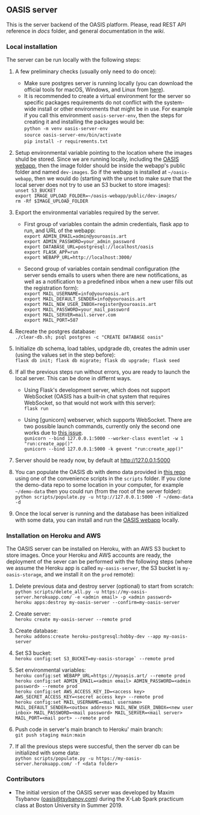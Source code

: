 ## OASIS server

This is the server backend of the OASIS platform. Please, read REST API reference in _docs_ folder, and general documentation in the _wiki_.

### Local installation

The server can be run locally with the following steps:

1. A few preliminary checks (usually only need to do once):
    * Make sure postgres server is running locally (you can download the official tools for macOS, Windows, and Linux from [here](https://www.postgresql.org/)).
    * It is recommended to create a virtual environment for the server so specific packages requirements do not conflict with the system-wide install or other environments that might be in use. For example if you call this environment ```oasis-server-env```, then the steps for creating it and installing the packages would be: <br>
    `python -m venv oasis-server-env` <br>
    `source oasis-server-env/bin/activate` <br>
    `pip install -r requirements.txt` <br>

2. Setup environmental variable pointing to the location where the images shuld be stored. Since we are running locally, including the [OASIS webapp](https://github.com/oasis-art-project/oasis-webapp/), then the image folder should be inside the webapp's public folder and named `dev-images`. So if the webapp is installed at `~/oasis-webapp`, then we would do (starting with the unset to make sure that the local server does not try to use an S3 bucket to store images): <br>
`unset S3_BUCKET` <br>
`export IMAGE_UPLOAD_FOLDER=~/oasis-webapp/public/dev-images/` <br>
`rm -Rf $IMAGE_UPLOAD_FOLDER` <br>

3. Export the environmental variables required by the server.

    - First group of variables contain the admin credentials, flask app to run, and URL of the webapp: <br>
    `export ADMIN_EMAIL=admin@youroasis.art` <br>
    `export ADMIN_PASSWORD=your_admin_password` <br>
    `export DATABASE_URL=postgresql://localhost/oasis` <br>
    `export FLASK_APP=run` <br>
    `export WEBAPP_URL=http://localhost:3000/` <br>

    - Second group of variables contain sendmail configuration (the server sends emails to users when there are new notifications, as well as a notification to a predefined inbox when a new user fills out the registration form): <br>
    `export MAIL_USERNAME=info@youroasis.art` <br>
    `export MAIL_DEFAULT_SENDER=info@youroasis.art` <br>
    `export MAIL_NEW_USER_INBOX=register@youroasis.art` <br>
    `export MAIL_PASSWORD=your_mail_password` <br>
    `export MAIL_SERVER=mail.server.com` <br>
    `export MAIL_PORT=587` <br>

5. Recreate the postgres database: <br>
`./clear-db.sh; psql postgres -c "CREATE DATABASE oasis"`

6. Initialize db schema, load tables, updgrade db, creates the admin user (using the values set in the step before): <br>
`flask db init; flask db migrate; flask db upgrade; flask seed` <br>

7. If all the previous steps run without errors, you are ready to launch the local server. This can be done in differnt ways.
    
    - Using Flask's development server, which does not support WebSocket (OASIS has a built-in chat system that requires WebSocket, so that would not work with this server): <br>
    `flask run` <br>

    - Using [gunicorn] webserver, which supports WebSocket. There are two possible launch commands, currently only the second one works due to [this issue](https://github.com/oasis-art-project/oasis-server/issues/102). <br>
    `gunicorn --bind 127.0.0.1:5000 --worker-class eventlet -w 1 "run:create_app()"` <br>
    `gunicorn --bind 127.0.0.1:5000 -k gevent "run:create_app()"`

8. Server should be ready now, by default at http://127.0.0.1:5000

9. You can populate the OASIS db with demo data provided in [this repo](https://github.com/oasis-art-project/demo-data) using one of the convenience scripts in the ```scripts``` folder. If you clone the demo-data repo to some location in your computer, for example ```~/demo-data``` then you could run (from the root of the server folder): <br>
`python scripts/populate.py -u http://127.0.0.1:5000 -f ~/demo-data -d` <br>

10. Once the local server is running and the database has been initialized with some data, you can install and run the [OASIS webapp](https://github.com/oasis-art-project/oasis-webapp/) locally.

### Installation on Heroku and AWS

The OASIS server can be installed on Heroku, with an AWS S3 bucket to store images. Once your Heroku and AWS accounts are ready, the deployment of the sever can be performed with the following steps (where we assume the Heroku app is called ```my-oasis-server```, the S3 bucket is ```my-oasis-storage```, and we install it on the ```prod``` remote):

1. Delete previous data and destroy server (optional) to start from scratch: <br>
`python scripts/delete_all.py -u https://my-oasis-server.herokuapp.com/ -e <admin email> -p <admin password>` <br>
`heroku apps:destroy my-oasis-server --confirm=my-oasis-server`

2. Create server: <br>
`heroku create my-oasis-server --remote prod` <br>

3. Create database: <br>
`heroku addons:create heroku-postgresql:hobby-dev --app my-oasis-server` <br>

4. Set S3 bucket: <br>
```heroku config:set S3_BUCKET=my-oasis-storage` --remote prod```

5. Set environmental variables: <br>
`heroku config:set WEBAPP_URL=https://myoasis.art/ --remote prod` <br>
`heroku config:set ADMIN_EMAIL=<admin email> ADMIN_PASSWORD=<admin password> --remote prod` <br>
`heroku config:set AWS_ACCESS_KEY_ID=<access key> AWS_SECRET_ACCESS_KEY=<secret access key> --remote prod` <br>
`heroku config:set MAIL_USERNAME=<mail username> MAIL_DEFAULT_SENDER=<outbox address> MAIL_NEW_USER_INBOX=<new user inbox> MAIL_PASSWORD=<mail password> MAIL_SERVER=<mail server> MAIL_PORT=<mail port> --remote prod` <br>

6. Push code in server's main branch to Heroku' main branch: <br>
`git push staging main:main` <br>

7. If all the previous steps were succesful, then the server db can be initialized with some data: <br>
`python scripts/populate.py -u https://my-oasis-server.herokuapp.com/ -f <data folder>` <br>

### Contributors

* The initial version of the OASIS server was developed by Maxim Tsybanov (oasis@tsybanov.com) during the X-Lab Spark practicum class at Boston University in Summer 2019.
